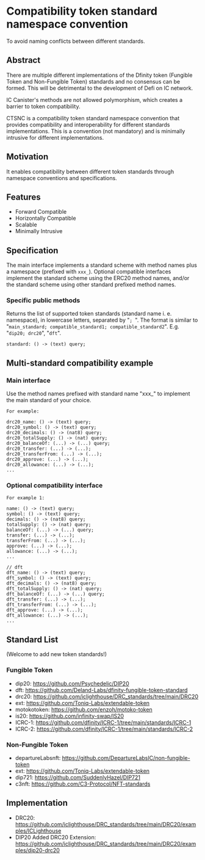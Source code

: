 
# Compatibility token standard namespace convention

To avoid naming conflicts between different standards.
 
## Abstract

There are multiple different implementations of the Dfinity token (Fungible Token and Non-Fungible Token) standards and no consensus can be formed. This will be detrimental to the development of Defi on IC network.

IC Canister's methods are not allowed polymorphism, which creates a barrier to token compatibility.

CTSNC is a compatibility token standard namespace convention that provides compatibility and interoperability for different standards implementations. This is a convention (not mandatory) and is minimally intrusive for different implementations.

## Motivation

It enables compatibility between different token standards through namespace conventions and specifications.

## Features

- Forward Compatible
- Horizontally Compatible
- Scalable
- Minimally Intrusive

## Specification

The main interface implements a standard scheme with method names plus a namespace (prefixed with `xxx_`).
Optional compatible interfaces implement the standard scheme using the ERC20 method names, and/or the standard scheme using other standard prefixed method names.

### Specific public methods

Returns the list of supported token standards (standard name i. e. namespace), in lowercase letters, separated by "`; `". The format is similar to "`main_standard; compatible_standard1; compatible_standard2`". E.g. "`dip20; drc20`", "`dft`".  

``` candid
standard: () -> (text) query;
```

## Multi-standard compatibility example

### Main interface

Use the method names prefixed with standard name "xxx_" to implement the main standard of your choice.

``` candid
For example:

drc20_name: () -> (text) query;
drc20_symbol: () -> (text) query;
drc20_decimals: () -> (nat8) query;
drc20_totalSupply: () -> (nat) query;
drc20_balanceOf: (...) -> (...) query;
drc20_transfer: (...) -> (...);
drc20_transferFrom: (...) -> (...);
drc20_approve: (...) -> (...);
drc20_allowance: (...) -> (...);
...
```

### Optional compatibility interface

``` candid
For example 1:

name: () -> (text) query;
symbol: () -> (text) query;
decimals: () -> (nat8) query;
totalSupply: () -> (nat) query;
balanceOf: (...) -> (...) query;
transfer: (...) -> (...);
transferFrom: (...) -> (...);
approve: (...) -> (...);
allowance: (...) -> (...);
...

// dft
dft_name: () -> (text) query;
dft_symbol: () -> (text) query;
dft_decimals: () -> (nat8) query;
dft_totalSupply: () -> (nat) query;
dft_balanceOf: (...) -> (...) query;
dft_transfer: (...) -> (...);
dft_transferFrom: (...) -> (...);
dft_approve: (...) -> (...);
dft_allowance: (...) -> (...);
...
```

## Standard List
(Welcome to add new token standards!)

### Fungible Token

- dip20: https://github.com/Psychedelic/DIP20
- dft: https://github.com/Deland-Labs/dfinity-fungible-token-standard
- drc20: https://github.com/iclighthouse/DRC_standards/tree/main/DRC20
- ext: https://github.com/Toniq-Labs/extendable-token
- motokotoken: https://github.com/enzoh/motoko-token
- is20: https://github.com/infinity-swap/IS20
- ICRC-1: https://github.com/dfinity/ICRC-1/tree/main/standards/ICRC-1
- ICRC-2: https://github.com/dfinity/ICRC-1/tree/main/standards/ICRC-2

### Non-Fungible Token

- departureLabsnft: https://github.com/DepartureLabsIC/non-fungible-token
- ext: https://github.com/Toniq-Labs/extendable-token
- dip721: https://github.com/SuddenlyHazel/DIP721
- c3nft: https://github.com/C3-Protocol/NFT-standards

## Implementation

- DRC20: https://github.com/iclighthouse/DRC_standards/tree/main/DRC20/examples/ICLighthouse
- DIP20 Added DRC20 Extension: https://github.com/iclighthouse/DRC_standards/tree/main/DRC20/examples/dip20-drc20